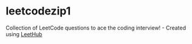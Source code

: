 # leetcodezip1
Collection of LeetCode questions to ace the coding interview! - Created using [LeetHub](https://github.com/QasimWani/LeetHub)
